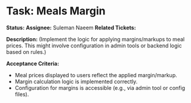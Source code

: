 # Task: Meals Margin

**Status:** 
**Assignee:** Suleman Naeem
**Related Tickets:** 

**Description:**
(Implement the logic for applying margins/markups to meal prices. This might involve configuration in admin tools or backend logic based on rules.)

**Acceptance Criteria:**
- Meal prices displayed to users reflect the applied margin/markup.
- Margin calculation logic is implemented correctly.
- Configuration for margins is accessible (e.g., via admin tool or config files). 